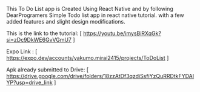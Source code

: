 This To Do List app is Created Using 
React Native and by following DearProgramers
Simple Todo list app in react native tutorial.
with a few added features and slight design modifications.

This is the link to the tutorial: 
[ https://youtu.be/imysBiRXqGk?si=zDc9DkWE6GvVGmU7 ]

Expo Link :
[ https://expo.dev/accounts/yakumo.mirai2415/projects/ToDoList ]

Apk already submitted to Drive:
[ https://drive.google.com/drive/folders/18zzAtDf3qzdiSsfiYzQuRRDtkFYDAIYP?usp=drive_link ]
